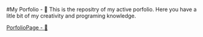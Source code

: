 #My Porfolio - 📃
This is the repositry of my active porfolio.
Here you have a litle bit of my creativity and programing knowledge.

[PorfolioPage - 👀]()

